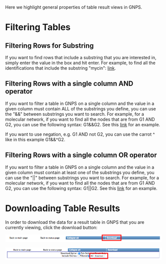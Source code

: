 Here we highlight general properties of table result views in GNPS.

# Filtering Tables

## Filtering Rows for Substring

If you want to find rows that include a substring that you are interested in, simply enter the value in the box and hit enter. For example, to find all the identifications that include the substring "mycin": [link](https://gnps.ucsd.edu/ProteoSAFe/result.jsp?task=24b62946372c4044b49fceb662856e41&view=view_all_annotations_DB#%7B%22main.Compound_Name_input%22%3A%22mycin%22%7D).

## Filtering Rows with a single column AND operator

If you want to filter a table in GNPS on a single column and the value in a given column must contain ALL of the substrings you define, you can use the "&&" between substrings you want to search. For example, for a molecular network, if you want to find all the nodes that are from G1 AND G2, you can use the following syntax: G1&&G2. See this [link](https://gnps.ucsd.edu/ProteoSAFe/result.jsp?task=24b62946372c4044b49fceb662856e41&view=view_all_clusters_withID_beta#%7B%22main.DefaultGroups_input%22%3A%22G1%26%26G2%22%7D) for an example.

If you want to use negation, e.g. G1 AND not G2, you can use the carrot ^ like in this example G1&&^G2. 

## Filtering Rows with a single column OR operator

If you want to filter a table in GNPS on a single column and the value in a given column must contain at least one of the substrings you define, you can use the "||" between substrings you want to search. For example, for a molecular network, if you want to find all the nodes that are from G1 AND G2, you can use the following syntax: G1||G2. See this [link](https://gnps.ucsd.edu/ProteoSAFe/result.jsp?task=24b62946372c4044b49fceb662856e41&view=view_all_clusters_withID_beta#%7B%22main.DefaultGroups_input%22%3A%22G1%7C%7CG2%22%7D) for an example.

# Downloading Table Results

In order to download the data for a result table in GNPS that you are currently viewing, click the download button:

![img](/img/results/download1.png)

![img](/img/results/download2.png)
